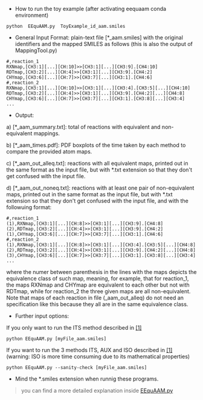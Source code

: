 - How to run the toy example (after activating eequaam conda environment)<br/>

```
python  EEquAAM.py  ToyExample_id_aam.smiles
```

- General Input Format: plain-text file [*_aam.smiles] with the original identifiers and the mapped SMILES as follows (this is also the output of MappingTool.py)<br/>

```
#,reaction_1
RXNmap,[CH3:1][...][CH:10]>>[CH3:1][...][CH3:9].[CH4:10]
RDTmap,[CH3:2][...][CH:4]>>[CH3:1][...][CH3:9].[CH4:2]
CHYmap,[CH3:6][...][CH:7]>>[CH3:7][...][CH3:1].[CH4:6]
#,reaction_2
RXNmap,[CH3:1][...][CH:10]>>[CH3:1][...][CH3:4].[CH3:5][...][CH4:10]
RDTmap,[CH3:2][...][CH:4]>>[CH3:1][...][CH3:9].[CH4:2][...][CH4:8]
CHYmap,[CH3:6][...][CH:7]>>[CH3:7][...][CH3:1].[CH3:8][...][CH3:4]
...
```

- Output:<br/>

a) [*_aam_summary.txt]: total of reactions with equivalent and non-equivalent mappings.<br/>

b) [*_aam_times.pdf]: PDF boxplots of the time taken by each method to compare the provided atom maps.<br/>

c) [*_aam_out_alleq.txt]: reactions with all equivalent maps, printed out in the same format as the input file, but with *.txt extension so that they don't get confused with the input file.<br/>

d) [*_aam_out_noneq.txt]: reactions with at least one pair of non-equivalent maps, printed out in the same format as the input file, but with *.txt extension so that they don't get confused with the input file, and with the followuing format:<br/>

```
#,reaction_1
(1),RXNmap,[CH3:1][...][CH:8]>>[CH3:1][...][CH3:9].[CH4:8]
(2),RDTmap,[CH3:2][...][CH:4]>>[CH3:1][...][CH3:9].[CH4:2]
(1),CHYmap,[CH3:6][...][CH:7]>>[CH3:7][...][CH3:1].[CH4:6]
#,reaction_2
(1),RXNmap,[CH3:1][...][CH:8]>>[CH3:1][...][CH3:4].[CH3:5][...][CH4:8]
(2),RDTmap,[CH3:2][...][CH:4]>>[CH3:1][...][CH3:9].[CH4:2][...][CH4:8]
(3),CHYmap,[CH3:6][...][CH:7]>>[CH3:7][...][CH3:1].[CH3:8][...][CH3:4]
...
```

where the numer between parenthesis in the lines with the maps depicts the equivalence class of such map, meaning, for example, that for reaction_1, the maps RXNmap and CHYmap are equivalent to each other but not with RDTmap, while for reaction_2 the three given maps are all non-equivalent. Note that maps of each reaction in file (_aam_out_alleq) do not need an specification like this because they all are in the same equivalence class.<br/>

- Further input options:

If you only want to run the ITS method described in <a href="https://match.pmf.kg.ac.rs/issues/m90n1/m90n1_75-102.html">[1]</a>
```
python EEquAAM.py [myFile_aam.smiles]
```

If you want to run the 3 methods ITS, AUX and ISO described in <a href="https://match.pmf.kg.ac.rs/issues/m90n1/m90n1_75-102.html">[1]</a><br/>
(warning: ISO is more time consuming due to its mathematical properties)<br/>

```
python EEquAAM.py --sanity-check [myFile_aam.smiles]
```

- Mind the *.smiles extension when runnig these programs.<br/>


> you can find a more detailed explanation inside <a href="./EEquAAM.py">EEquAAM.py</a>
